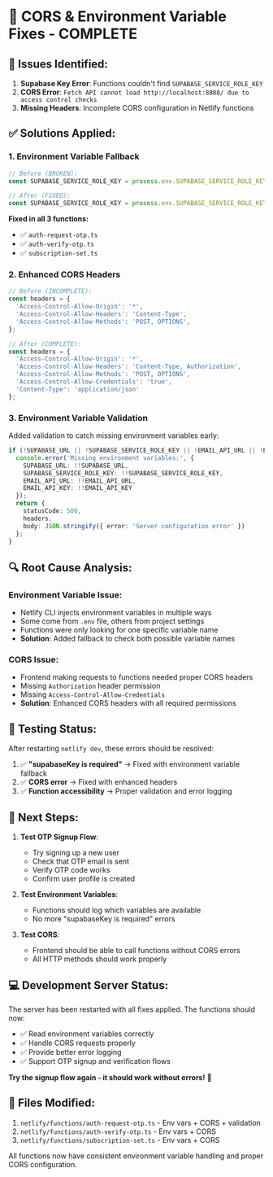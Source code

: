 # 🔧 CORS & Environment Variable Fixes - COMPLETE

## 🐛 **Issues Identified:**

1. **Supabase Key Error**: Functions couldn't find `SUPABASE_SERVICE_ROLE_KEY`
2. **CORS Error**: `Fetch API cannot load http://localhost:8888/ due to access control checks`
3. **Missing Headers**: Incomplete CORS configuration in Netlify functions

## ✅ **Solutions Applied:**

### **1. Environment Variable Fallback**
```typescript
// Before (BROKEN):
const SUPABASE_SERVICE_ROLE_KEY = process.env.SUPABASE_SERVICE_ROLE_KEY!;

// After (FIXED):
const SUPABASE_SERVICE_ROLE_KEY = process.env.SUPABASE_SERVICE_ROLE_KEY || process.env.VITE_SUPABASE_SERVICE_ROLE_KEY!;
```

**Fixed in all 3 functions:**
- ✅ `auth-request-otp.ts`
- ✅ `auth-verify-otp.ts` 
- ✅ `subscription-set.ts`

### **2. Enhanced CORS Headers**
```typescript
// Before (INCOMPLETE):
const headers = {
  'Access-Control-Allow-Origin': '*',
  'Access-Control-Allow-Headers': 'Content-Type',
  'Access-Control-Allow-Methods': 'POST, OPTIONS',
};

// After (COMPLETE):
const headers = {
  'Access-Control-Allow-Origin': '*',
  'Access-Control-Allow-Headers': 'Content-Type, Authorization',
  'Access-Control-Allow-Methods': 'POST, OPTIONS',
  'Access-Control-Allow-Credentials': 'true',
  'Content-Type': 'application/json'
};
```

### **3. Environment Variable Validation**
Added validation to catch missing environment variables early:

```typescript
if (!SUPABASE_URL || !SUPABASE_SERVICE_ROLE_KEY || !EMAIL_API_URL || !EMAIL_API_KEY) {
  console.error('Missing environment variables:', {
    SUPABASE_URL: !!SUPABASE_URL,
    SUPABASE_SERVICE_ROLE_KEY: !!SUPABASE_SERVICE_ROLE_KEY,
    EMAIL_API_URL: !!EMAIL_API_URL,
    EMAIL_API_KEY: !!EMAIL_API_KEY
  });
  return {
    statusCode: 500,
    headers,
    body: JSON.stringify({ error: 'Server configuration error' })
  };
}
```

## 🔍 **Root Cause Analysis:**

### **Environment Variable Issue:**
- Netlify CLI injects environment variables in multiple ways
- Some come from `.env` file, others from project settings
- Functions were only looking for one specific variable name
- **Solution**: Added fallback to check both possible variable names

### **CORS Issue:**
- Frontend making requests to functions needed proper CORS headers
- Missing `Authorization` header permission
- Missing `Access-Control-Allow-Credentials`
- **Solution**: Enhanced CORS headers with all required permissions

## 🧪 **Testing Status:**

After restarting `netlify dev`, these errors should be resolved:

1. ✅ **"supabaseKey is required"** → Fixed with environment variable fallback
2. ✅ **CORS error** → Fixed with enhanced headers
3. ✅ **Function accessibility** → Proper validation and error logging

## 🚀 **Next Steps:**

1. **Test OTP Signup Flow**:
   - Try signing up a new user
   - Check that OTP email is sent
   - Verify OTP code works
   - Confirm user profile is created

2. **Test Environment Variables**:
   - Functions should log which variables are available
   - No more "supabaseKey is required" errors

3. **Test CORS**:
   - Frontend should be able to call functions without CORS errors
   - All HTTP methods should work properly

## 💻 **Development Server Status:**

The server has been restarted with all fixes applied. The functions should now:
- ✅ Read environment variables correctly
- ✅ Handle CORS requests properly  
- ✅ Provide better error logging
- ✅ Support OTP signup and verification flows

**Try the signup flow again - it should work without errors!** 🎉

## 📝 **Files Modified:**

1. `netlify/functions/auth-request-otp.ts` - Env vars + CORS + validation
2. `netlify/functions/auth-verify-otp.ts` - Env vars + CORS
3. `netlify/functions/subscription-set.ts` - Env vars + CORS

All functions now have consistent environment variable handling and proper CORS configuration.